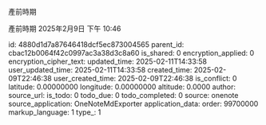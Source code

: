 產前時期

產前時期
2025年2月9日
下午 10:46


id: 4880d1d7a87646418dcf5ec873004565
parent_id: cbac12b0064f42c0997ac3a38d3c8a60
is_shared: 0
encryption_applied: 0
encryption_cipher_text: 
updated_time: 2025-02-11T14:33:58
user_updated_time: 2025-02-11T14:33:58
created_time: 2025-02-09T22:46:38
user_created_time: 2025-02-09T22:46:38
is_conflict: 0
latitude: 0.00000000
longitude: 0.00000000
altitude: 0.0000
author: 
source_url: 
is_todo: 0
todo_due: 0
todo_completed: 0
source: onenote
source_application: OneNoteMdExporter
application_data: 
order: 99700000
markup_language: 1
type_: 1